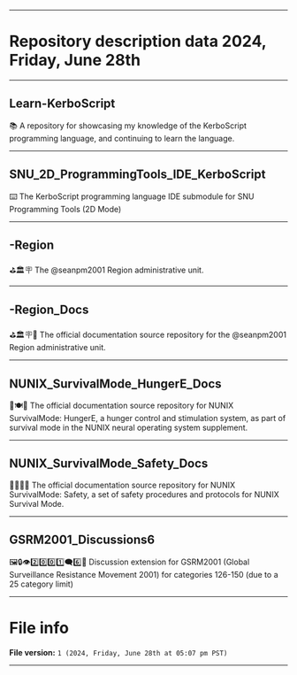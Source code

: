 
***

# Repository description data 2024, Friday, June 28th

---

## Learn-KerboScript

📚️ A repository for showcasing my knowledge of the KerboScript programming language, and continuing to learn the language. 

---

## SNU_2D_ProgrammingTools_IDE_KerboScript

⌨️ The KerboScript programming language IDE submodule for SNU Programming Tools (2D Mode)

---

## -Region

⛳️🏛️🪧️ The @seanpm2001 Region administrative unit.

---

## -Region_Docs

⛳️🏛️🪧️📖️ The official documentation source repository for the @seanpm2001 Region administrative unit.

---

## NUNIX_SurvivalMode_HungerE_Docs

🧠️🍽️📖️ The official documentation source repository for NUNIX SurvivalMode: HungerE, a hunger control and stimulation system, as part of survival mode in the NUNIX neural operating system supplement. 

---

## NUNIX_SurvivalMode_Safety_Docs

🧠️🦁️🦺️📖️ The official documentation source repository for NUNIX SurvivalMode: Safety, a set of safety procedures and protocols for NUNIX Survival Mode. 
 
---

## GSRM2001_Discussions6

🖼️🔒️👁️2️⃣️0️⃣️0️⃣️1️⃣️🗨️6️⃣️📖️ Discussion extension for GSRM2001 (Global Surveillance Resistance Movement 2001) for categories 126-150 (due to a 25 category limit)

***

# File info

**File version:** `1 (2024, Friday, June 28th at 05:07 pm PST)`

***


